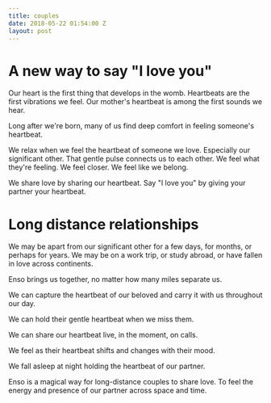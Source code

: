 ```yaml
---
title: couples
date: 2018-05-22 01:54:00 Z
layout: post
---
```


# A new way to say "I love you" 

Our heart is the first thing that develops in the womb. Heartbeats are the first vibrations we feel. Our mother's heartbeat is among the first sounds we hear. 

Long after we're born, many of us find deep comfort in feeling someone's heartbeat. 

We relax when we feel the heartbeat of someone we love. Especially our significant other. That gentle pulse connects us to each other. We feel what they're feeling. We feel closer. We feel like we belong.

We share love by sharing our heartbeat. Say "I love you" by giving your partner your heartbeat. 

# Long distance relationships  

We may be apart from our significant other for a few days, for months, or perhaps for years. We may be on a work trip, or study abroad, or have fallen in love across continents.

Enso brings us together, no matter how many miles separate us.

We can capture the heartbeat of our beloved and carry it with us throughout our day.

We can hold their gentle heartbeat when we miss them. 

We can share our heartbeat live, in the moment, on calls. 

We feel as their heartbeat shifts and changes with their mood.

We fall asleep at night holding the heartbeat of our partner.

Enso is a magical way for long-distance couples to share love. To feel the energy and presence of our partner across space and time. 
